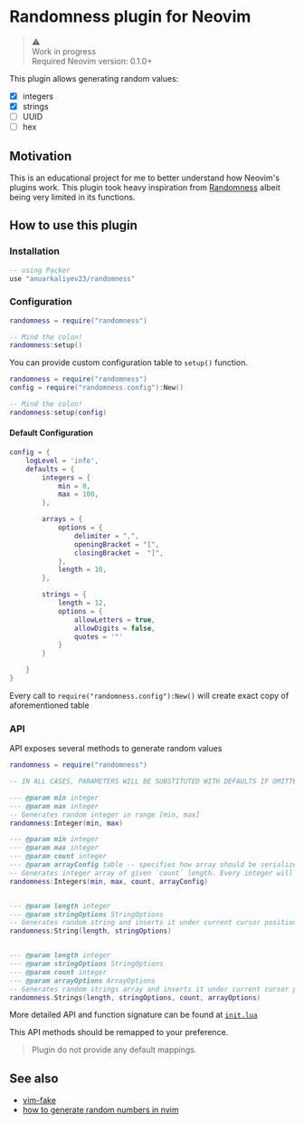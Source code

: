 # Randomness plugin for Neovim

> ⚠️  
> Work in progress  
> Required Neovim version: 0.1.0+

This plugin allows generating random values:

- [x] integers
- [x] strings
- [ ] UUID
- [ ] hex

## Motivation

This is an educational project for me to better understand how Neovim's plugins work. This plugin took heavy inspiration from [Randomness](https://plugins.jetbrains.com/plugin/9836-randomness) albeit being very limited in its functions.

## How to use this plugin

### Installation

```lua
-- using Packer
use "anuarkaliyev23/randomness"
```

### Configuration

```lua
randomness = require("randomness")

-- Mind the colon!
randomness:setup()
```

You can provide custom configuration table to `setup()` function.

```lua
randomness = require("randomness")
config = require("randomness.config"):New()

-- Mind the colon!
randomness:setup(config)
```

#### Default Configuration

```lua
config = {
	logLevel = 'info',
	defaults = {
		integers = {
			min = 0,
			max = 100,
		},

		arrays = {
			options = {
				delimiter = ",",
				openingBracket = "[",
				closingBracket =  "]",
			},
			length = 10,
		},

		strings = {
			length = 12,
			options = {
				allowLetters = true,
				allowDigits = false,
				quotes = '"'
			}
		}

	}
}
```

Every call to `require("randomness.config"):New()` will create exact copy of aforementioned table

### API

API exposes several methods to generate random values

```lua
randomness = require("randomness")

-- IN ALL CASES, PARAMETERS WILL BE SUBSTITUTED WITH DEFAULTS IF OMITTED

--- @param min integer
--- @param max integer
-- Generates random integer in range [min, max]
randomness:Integer(min, max)

--- @param min integer
--- @param max integer
--- @param count integer
--- @param arrayConfig table -- specifies how array should be serialized to string
-- Generates integer array of given `count` length. Every integer will be in [min, max] range.
randomness:Integers(min, max, count, arrayConfig)


--- @param length integer
--- @param stringOptions StringOptions
-- Generates random string and inserts it under current cursor position
randomness:String(length, stringOptions)


--- @param length integer
--- @param stringOptions StringOptions
--- @param count integer
--- @param arrayOptions ArrayOptions
-- Generates random strings array and inserts it under current cursor position
randomness.Strings(length, stringOptions, count, arrayOptions)
```

More detailed API and function signature can be found at [`init.lua`](lua/randomness/init.lua)

This API methods should be remapped to your preference.

> Plugin do not provide any default mappings.

## See also

- [vim-fake](https://github.com/tkhren/vim-fake)
- [how to generate random numbers in nvim](https://vi.stackexchange.com/questions/807/how-to-generate-random-numbers)
